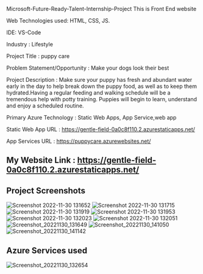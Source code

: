 
Microsoft-Future-Ready-Talent-Internship-Project This is Front End website

Web Technologies used: HTML, CSS, JS.

IDE: VS-Code

Industry : Lifestyle

Project Title : puppy care

Problem Statement/Opportunity : Make your dogs look their best

Project Description : Make sure your puppy has fresh and abundant water early in the day to help break down the puppy food, as well as to keep them hydrated.Having a regular feeding and walking schedule will be a tremendous help with potty training. Puppies will begin to learn, understand and enjoy a scheduled routine.


Primary Azure Technology : Static Web Apps, App Service,web app

Static Web App URL : https://gentle-field-0a0c8f110.2.azurestaticapps.net/

App Services URL : https://puppycare.azurewebsites.net/

## My Website Link : https://gentle-field-0a0c8f110.2.azurestaticapps.net/

## Project Screenshots
![Screenshot 2022-11-30 131652](https://user-images.githubusercontent.com/117506043/204738351-35772fa0-0b14-4cd3-b1fa-d0e601136dc4.png)
![Screenshot 2022-11-30 131715](https://user-images.githubusercontent.com/117506043/204738400-3c318e61-299f-4b5d-9317-22cc6489fe91.png)
![Screenshot 2022-11-30 131919](https://user-images.githubusercontent.com/117506043/204738454-5c06bc76-10aa-4963-a017-8e848c6f67ac.png)
![Screenshot 2022-11-30 131953](https://user-images.githubusercontent.com/117506043/204738515-784c0438-adc5-492c-9438-5457deeb6829.png)
![Screenshot 2022-11-30 132023](https://user-images.githubusercontent.com/117506043/204738530-09242392-defb-4bd3-ac91-017f804f4a66.png)
![Screenshot 2022-11-30 132051](https://user-images.githubusercontent.com/117506043/204738533-ecf05d53-2834-473a-964c-14338b475e27.png)
![Screenshot_20221130_131649](https://user-images.githubusercontent.com/117506043/204738540-ab92364f-eaec-4d80-8309-7a6d04152688.png)
![Screenshot_20221130_141050](https://user-images.githubusercontent.com/117506043/204748664-f98d4707-10d9-43b4-b76e-5d780c78d373.png)
![Screenshot_20221130_141142](https://user-images.githubusercontent.com/117506043/204748730-8acd2f63-86d2-4470-a17c-2ec5f826103a.png)

## Azure Services used
![Screenshot_20221130_132654](https://user-images.githubusercontent.com/117506043/204739454-c4a854cf-42e4-4cd7-8d93-446cc148e95e.png)
